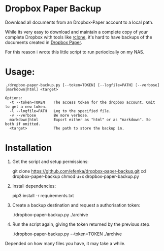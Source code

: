 # Dropbox Paper Backup

Download all documents from an Dropbox-Paper account to a local path.

While its very easy to download and maintain a complete copy of your complete Dropbox with tools like [rclone](http://rclone.org/), it's hard to have backups of the documents created in [Dropbox Paper](paper.dropbox.com).

For this reason i wrote this little script to run periodically on my NAS.


# Usage:

    ./dropbox-paper-backup.py [--token=TOKEN] [--logfile=PATH] [--verbose] [markdown|html] <target>

    Options:
      -t --token=TOKEN    The access token for the dropbox account. Omit to get a new token.
      -l --logfile=PATH   Log to the specified file.
      -v --verbose        Be more verbose.
      markdown|html       Export either as "html" or as "markdown". So both if omitted.
      <target>            The path to store the backup in.


# Installation

1. Get the script and setup permissions:

    git clone https://github.com/efenka/dropbox-paper-backup.git
    cd dropbox-paper-backup
    chmod u+x dropbox-paper-backup.py

2. Install dependencies:

    pip3 install -r requirements.txt

3. Create a backup destination and request a authorisation token:

    ./dropbox-paper-backup.py ./archive

4. Run the script again, giving the token returned by the previous step.

    ./dropbox-paper-backup.py --token=TOKEN ./archive

Depended on how many files you have, it may take a while.
